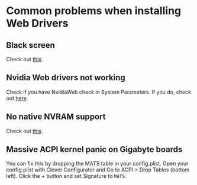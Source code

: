 # Common problems when installing Web Drivers

## Black screen
Check out [this](../master/Tips.md#nvidiagraphicsfixup-and-some-smbioses-explained).

## Nvidia Web drivers not working
Check if you have NvidiaWeb check in System Parameters. If you do, check out [here](../master/Tips,md#nvidia-web-drivers-not-kicking-in).

## No native NVRAM support
Check out [this](../master/Tips,md#nvidia-web-drivers-not-kicking-in).

## Massive ACPI kernel panic on Gigabyte boards
You can fix this by dropping the MATS table in your config.plist. Open your config.plist with Clover Configurator and Go to ACPI > Drop Tables (bottom left). Click the + button and set Signature to `MATS`.